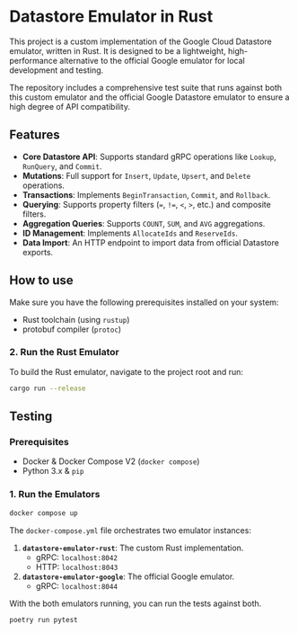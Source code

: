 # Datastore Emulator in Rust

This project is a custom implementation of the Google Cloud Datastore emulator, written in Rust. It is designed to be a lightweight, high-performance alternative to the official Google emulator for local development and testing.

The repository includes a comprehensive test suite that runs against both this custom emulator and the official Google Datastore emulator to ensure a high degree of API compatibility.

## Features

*   **Core Datastore API**: Supports standard gRPC operations like `Lookup`, `RunQuery`, and `Commit`.
*   **Mutations**: Full support for `Insert`, `Update`, `Upsert`, and `Delete` operations.
*   **Transactions**: Implements `BeginTransaction`, `Commit`, and `Rollback`.
*   **Querying**: Supports property filters (`=`, `!=`, `<`, `>`, etc.) and composite filters.
*   **Aggregation Queries**: Supports `COUNT`, `SUM`, and `AVG` aggregations.
*   **ID Management**: Implements `AllocateIds` and `ReserveIds`.
*   **Data Import**: An HTTP endpoint to import data from official Datastore exports.


## How to use

Make sure you have the following prerequisites installed on your system:
 * Rust toolchain (using `rustup`)
 * protobuf compiler (`protoc`)

### 2. Run the Rust Emulator
To build the Rust emulator, navigate to the project root and run:

```bash
cargo run --release
```


## Testing


### Prerequisites

- Docker & Docker Compose V2 (`docker compose`)
- Python 3.x & `pip`

### 1. Run the Emulators

```bash
docker compose up
```

The `docker-compose.yml` file orchestrates two emulator instances:

1.  **`datastore-emulator-rust`**: The custom Rust implementation.
    *   gRPC: `localhost:8042`
    *   HTTP: `localhost:8043`
2.  **`datastore-emulator-google`**: The official Google emulator.
    *   gRPC: `localhost:8044`

With the both emulators running, you can run the tests against both.

```bash
poetry run pytest
```
